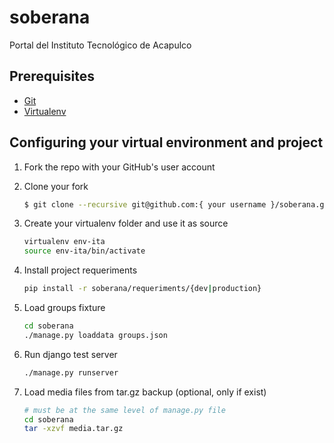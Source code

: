 # soberana

Portal del Instituto Tecnológico de Acapulco

## Prerequisites
+ [Git](http://git-scm.com/)
+ [Virtualenv](https://virtualenv.readthedocs.org/en/latest/index.html)

## Configuring your virtual environment and project

1. Fork the repo with your GitHub's user account

2. Clone your fork

    ```bash
    $ git clone --recursive git@github.com:{ your username }/soberana.git
    ```

3. Create your virtualenv folder and use it as source
    ```bash
    virtualenv env-ita
    source env-ita/bin/activate
    ```

4. Install project requeriments
    ```bash
    pip install -r soberana/requeriments/{dev|production}
    ```

5. Load groups fixture
    ```bash
    cd soberana
    ./manage.py loaddata groups.json
    ```
6. Run django test server
    ```bash
    ./manage.py runserver
    ```
7. Load media files from tar.gz backup (optional, only if exist)
    ```bash
    # must be at the same level of manage.py file
    cd soberana
    tar -xzvf media.tar.gz
    ```
    
